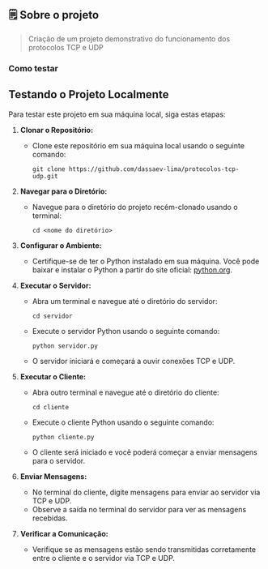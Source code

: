 ## :spiral_notepad: Sobre o projeto

> Criação de um projeto demonstrativo do funcionamento dos protocolos TCP e UDP

### Como testar

## Testando o Projeto Localmente

Para testar este projeto em sua máquina local, siga estas etapas:

1. **Clonar o Repositório:**
   - Clone este repositório em sua máquina local usando o seguinte comando:
     ```
     git clone https://github.com/dassaev-lima/protocolos-tcp-udp.git
     ```

2. **Navegar para o Diretório:**
   - Navegue para o diretório do projeto recém-clonado usando o terminal:
     ```
     cd <nome do diretório>
     ```

3. **Configurar o Ambiente:**
   - Certifique-se de ter o Python instalado em sua máquina. Você pode baixar e instalar o Python a partir do site oficial: [python.org](https://www.python.org/downloads/).

4. **Executar o Servidor:**
   - Abra um terminal e navegue até o diretório do servidor:
     ```
     cd servidor
     ```
   - Execute o servidor Python usando o seguinte comando:
     ```
     python servidor.py
     ```
   - O servidor iniciará e começará a ouvir conexões TCP e UDP.

5. **Executar o Cliente:**
   - Abra outro terminal e navegue até o diretório do cliente:
     ```
     cd cliente
     ```
   - Execute o cliente Python usando o seguinte comando:
     ```
     python cliente.py
     ```
   - O cliente será iniciado e você poderá começar a enviar mensagens para o servidor.

6. **Enviar Mensagens:**
   - No terminal do cliente, digite mensagens para enviar ao servidor via TCP e UDP.
   - Observe a saída no terminal do servidor para ver as mensagens recebidas.

7. **Verificar a Comunicação:**
   - Verifique se as mensagens estão sendo transmitidas corretamente entre o cliente e o servidor via TCP e UDP.

